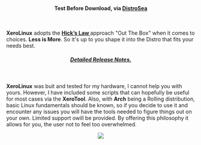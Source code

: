 <br/>

#### <center>Test Before Download, via **<a href="https://distrosea.com/start/xerolinux-KDE-default/" target="_blank" rel="noreferrer"> DistroSea </a>**</center>
<br/>

**XeroLinux** adopts the **<a href="https://www.interaction-design.org/literature/article/hick-s-law-making-the-choice-easier-for-users" target="_blank" rel="noreferrer"> Hick’s Law </a>** approach "Out The Box" when it comes to choices. **Less is More**. So it's up to you shape it into the Distro that fits your needs best.

##### <center><a href="https://forum.xerolinux.xyz/thread-4.html" target="_blank">Detailed Release Notes.</a></center>
<br />

**XeroLinux** was buit and tested for my hardware, I cannot help you with yours. However, I have included some scripts that can hopefully be useful for most cases via the **XeroTool**. Also, with **Arch** being a Rolling distribution, basic Linux fundamentals should be known, so if you decide to use it and encounter any issues you will have the tools needed to figure things out on your own. Limited support owill be provided. By offering this philosophy it allows for you, the user not to feel too overwhelmed.<br />

<center> <img src="https://img.shields.io/sourceforge/dw/xerolinux.svg?style=for-the-badge&color=FD729A&labelColor=3A4986"> </center>
